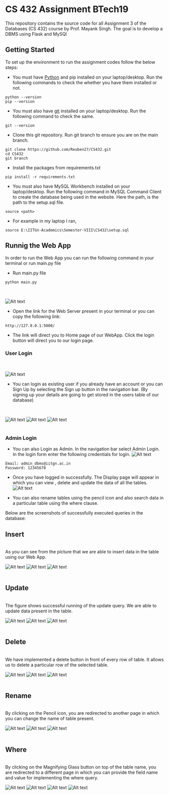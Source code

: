 # CS 432 Assignment BTech19
This repository contains the source code for all Assignment 3 of the Databases (CS 432) course by Prof. Mayank Singh.
The goal is to develop a DBMS using Flask and MySQl

## Getting Started

To set up the environment to run the assignment codes follow the below steps:

- You must have [Python](https://www.python.org/) and pip installed on your laptop/desktop. Run the following commands to check the whether you have them installed or not.
```
python --version
pip --version
```

- You must also have [git](https://git-scm.com/) installed on your laptop/desktop. Run the following command to check the same.
```
git --version
``` 

- Clone this git repository. Run git branch to ensure you are on the main branch. 
```
git clone https://github.com/Reuben27/CS432.git
cd CS432
git branch
```

- Install the packages from requirements.txt
```
pip install -r requirements.txt
```

- You must also have MySQL Workbench installed on your laptop/desktop. Run the following command in MySQL Command Client to create the database being used in the website. Here the path, is the path to the setup.sql file. 
```
source <path>
```

- For example in my laptop I ran,
```
source E:\IITGn-Academics\Semester-VIII\CS432\setup.sql
```

## Runnig the Web App

In order to run the Web App you can run the following command in your terminal or run main.py file

- Run main.py file 
```
python main.py
```
<br>

![Alt text](screenshots\index_page.png)
<br>

- Open the link for the Web Server present in your terminal or you can copy the following link:
```
http://127.0.0.1:5000/
```

- The link will direct you to Home page of our WebApp. Click the login button will direct you to our login page.

### User Login 
<br>

![Alt text](screenshots\login.png)
- You can login as existing user if you already have an account or you can Sign Up by selecting the Sign up button in the navigation bar. (By signing up your details are going to get stored in the users table of our database)
<br>

![Alt text](screenshots\signup.png)
![Alt text](screenshots\signup_site.png)
![Alt text](screenshots\signup_wb.png)
<br>
<br>

### Admin Login

- You can also Login as Admin. In the navigation bar select Admin Login. In the login form enter the following credentials for login.
![Alt text](screenshots\adminlogin.png)
```
Email: admin_dbms@iitgn.ac.in
Password: 12345678
```

- Once you have logged in successfully. The Display page will appear in which you can view , delete and update the data of all the tables.
![Alt text](screenshots\displaypage.png)

- You can also rename tables using the pencil icon and also search data in a particular table using the where clause.

Below are the screenshots of successfully executed queries in the database:

## Insert
<br>
As you can see from the picture that we are able to insert data in the table using our Web App.
<br>

![Alt text](screenshots\insertingdata.png)
![Alt text](screenshots\datainserted.png)
![Alt text](screenshots\datareflected.png)
<br>
<br>

## Update 
<br>
The figure shows successful running of the update query. We are able to update data present in the table.
<br>

![Alt text](screenshots\updatingdata.png)
![Alt text](screenshots\dataupdated_site.png)
![Alt text](screenshots\dataupdated_wb.png)
<br>
<br>

## Delete
<br>
We have implemented a delete button in front of every row of table. It allows us to delete a particular row of the selected table. 
<br>

![Alt text](screenshots\deleteop.png)
![Alt text](screenshots\datadeleted_site.png)
![Alt text](screenshots\datadeleted_wb.png)
<br>
<br>

## Rename
<br>
By clicking on the Pencil icon, you are redirected to another page in which you can change the name of table present.
<br>

![Alt text](screenshots\renamingtable.png)
![Alt text](screenshots\tablerenamed_site.png)
![Alt text](screenshots\tablerenamed_wb.png)
<br>
<br>

## Where
<br>
By clicking on the Magnifying Glass button on top of the table name, you are redirected to a different page in which you can provide the field name and value for implementing the where query.
<br>

![Alt text](screenshots\wherequery.png)
![Alt text](screenshots\wherequery_2.png)
![Alt text](screenshots\wherequery_out_site.png)
![Alt text](screenshots\wherequery_out_wb.png)


